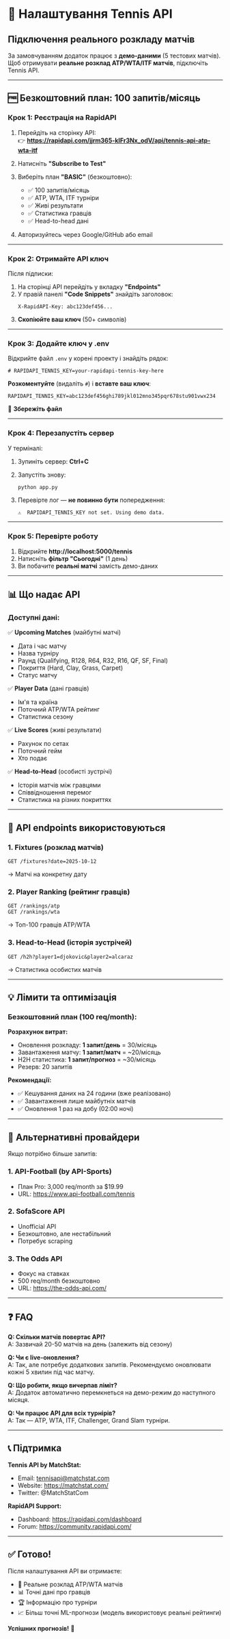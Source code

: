 # 🎾 Налаштування Tennis API

## Підключення реального розкладу матчів

За замовчуванням додаток працює з **демо-даними** (5 тестових матчів). Щоб отримувати **реальне розклад ATP/WTA/ITF матчів**, підключіть Tennis API.

---

## 🆓 Безкоштовний план: 100 запитів/місяць

### Крок 1: Реєстрація на RapidAPI

1. Перейдіть на сторінку API:  
   👉 **https://rapidapi.com/jjrm365-kIFr3Nx_odV/api/tennis-api-atp-wta-itf**

2. Натисніть **"Subscribe to Test"**

3. Виберіть план **"BASIC"** (безкоштовно):
   - ✅ 100 запитів/місяць
   - ✅ ATP, WTA, ITF турніри
   - ✅ Живі результати
   - ✅ Статистика гравців
   - ✅ Head-to-head дані

4. Авторизуйтесь через Google/GitHub або email

---

### Крок 2: Отримайте API ключ

Після підписки:

1. На сторінці API перейдіть у вкладку **"Endpoints"**
2. У правій панелі **"Code Snippets"** знайдіть заголовок:
   ```
   X-RapidAPI-Key: abc123def456...
   ```
3. **Скопіюйте ваш ключ** (50+ символів)

---

### Крок 3: Додайте ключ у .env

Відкрийте файл `.env` у корені проекту і знайдіть рядок:

```properties
# RAPIDAPI_TENNIS_KEY=your-rapidapi-tennis-key-here
```

**Розкоментуйте** (видаліть `#`) і **вставте ваш ключ**:

```properties
RAPIDAPI_TENNIS_KEY=abc123def456ghi789jkl012mno345pqr678stu901vwx234
```

💾 **Збережіть файл**

---

### Крок 4: Перезапустіть сервер

У терміналі:

1. Зупиніть сервер: **Ctrl+C**
2. Запустіть знову:
   ```bash
   python app.py
   ```

3. Перевірте лог — **не повинно бути** попередження:
   ```
   ⚠️  RAPIDAPI_TENNIS_KEY not set. Using demo data.
   ```

---

### Крок 5: Перевірте роботу

1. Відкрийте **http://localhost:5000/tennis**
2. Натисніть **фільтр "Сьогодні"** (1 день)
3. Ви побачите **реальні матчі** замість демо-даних

---

## 📊 Що надає API

### Доступні дані:

✅ **Upcoming Matches** (майбутні матчі)
- Дата і час матчу
- Назва турніру
- Раунд (Qualifying, R128, R64, R32, R16, QF, SF, Final)
- Покриття (Hard, Clay, Grass, Carpet)
- Статус матчу

✅ **Player Data** (дані гравців)
- Ім'я та країна
- Поточний ATP/WTA рейтинг
- Статистика сезону

✅ **Live Scores** (живі результати)
- Рахунок по сетах
- Поточний гейм
- Хто подає

✅ **Head-to-Head** (особисті зустрічі)
- Історія матчів між гравцями
- Співвідношення перемог
- Статистика на різних покриттях

---

## 🎯 API endpoints використовуються

### 1. Fixtures (розклад матчів)
```
GET /fixtures?date=2025-10-12
```
→ Матчі на конкретну дату

### 2. Player Ranking (рейтинг гравців)
```
GET /rankings/atp
GET /rankings/wta
```
→ Топ-100 гравців ATP/WTA

### 3. Head-to-Head (історія зустрічей)
```
GET /h2h?player1=djokovic&player2=alcaraz
```
→ Статистика особистих матчів

---

## 💡 Лімити та оптимізація

### Безкоштовний план (100 req/month):

**Розрахунок витрат:**
- Оновлення розкладу: **1 запит/день** = 30/місяць
- Завантаження матчу: **1 запит/матч** = ~20/місяць
- H2H статистика: **1 запит/прогноз** = ~30/місяць
- Резерв: 20 запитів

**Рекомендації:**
- ✅ Кешування даних на 24 години (вже реалізовано)
- ✅ Завантаження лише майбутніх матчів
- ✅ Оновлення 1 раз на добу (02:00 ночі)

---

## 🔄 Альтернативні провайдери

Якщо потрібно більше запитів:

### 1. **API-Football (by API-Sports)**
- План Pro: 3,000 req/month за $19.99
- URL: https://www.api-football.com/tennis

### 2. **SofaScore API**
- Unofficial API
- Безкоштовно, але нестабільний
- Потребує scraping

### 3. **The Odds API**
- Фокус на ставках
- 500 req/month безкоштовно
- URL: https://the-odds-api.com/

---

## ❓ FAQ

**Q: Скільки матчів повертає API?**  
A: Зазвичай 20-50 матчів на день (залежить від сезону)

**Q: Чи є live-оновлення?**  
A: Так, але потребує додаткових запитів. Рекомендуємо оновлювати кожні 5 хвилин під час матчу.

**Q: Що робити, якщо вичерпав ліміт?**  
A: Додаток автоматично перемкнеться на демо-режим до наступного місяця.

**Q: Чи працює API для всіх турнірів?**  
A: Так — ATP, WTA, ITF, Challenger, Grand Slam турніри.

---

## 📞 Підтримка

**Tennis API by MatchStat:**
- Email: tennisapi@matchstat.com
- Website: https://matchstat.com/
- Twitter: @MatchStatCom

**RapidAPI Support:**
- Dashboard: https://rapidapi.com/dashboard
- Forum: https://community.rapidapi.com/

---

## ✅ Готово!

Після налаштування API ви отримаєте:

- 🎾 Реальне розклад ATP/WTA матчів
- 📊 Точні дані про гравців
- 🏆 Інформацію про турніри
- 📈 Більш точні ML-прогнози (модель використовує реальні рейтинги)

**Успішних прогнозів!** 🚀
